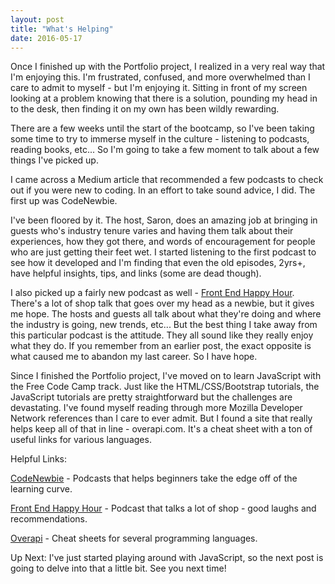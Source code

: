 ```yaml
---
layout: post
title: "What's Helping"
date: 2016-05-17
---
```


Once I finished up with the Portfolio project, I realized in a very real way that I'm enjoying this. I'm frustrated, confused, and more overwhelmed  than I care to admit to myself - but I'm enjoying it. Sitting in front of my screen looking at a problem knowing that there is a solution, pounding my head in to the desk, then finding it on my own has been wildly rewarding.

There are a few weeks until the start of the bootcamp, so I've been taking some time to try to immerse myself in the culture - listening to podcasts, reading books, etc...  So I'm going to take a few moment to talk about a few things I've picked up.

I came across a Medium article that recommended a few podcasts to check out if you were new to coding. In an effort to take sound advice, I did. The first up was CodeNewbie.

I've been floored by it. The host, Saron, does an amazing job at bringing in guests who's industry tenure varies and having them talk about their experiences, how they got there, and words of encouragement for people who are just getting their feet wet. I started listening to the first podcast to see how it developed and I'm finding that even the old episodes, 2yrs+, have helpful insights, tips, and links (some are dead though).

I also picked up a fairly new podcast as well - <a href="http://www.frontendhappyhour.com" target="_blank">Front End Happy Hour</a>. There's a lot of shop talk that goes over my head as a newbie, but it gives me hope. The hosts and guests all talk about what they're doing and where the industry is going, new trends, etc... But the best thing I take away from this particular podcast is the attitude. They all sound like they really enjoy what they do. If you remember from an earlier post, the exact opposite is what caused me to abandon my last career. So I have hope.

Since I finished the Portfolio project, I've moved on to learn JavaScript with the Free Code Camp track. Just like the HTML/CSS/Bootstrap tutorials, the JavaScript tutorials are pretty straightforward but the challenges are devastating. I've found myself reading through more Mozilla Developer Network references than I care to ever admit. But I found a site that really helps keep all of that in line - overapi.com. It's a cheat sheet with a ton of useful links for various languages.

Helpful Links:

<a href="http://www.codenewbie.org" target="_blank">CodeNewbie</a> - Podcasts that helps beginners take the edge off of the learning curve.

<a href="http://www.frontendhappyhour.com" target="_blank">Front End Happy Hour</a> - Podcast that talks a lot of shop - good laughs and recommendations.

<a href="http://overapi.com/" target="_blank">Overapi</a> - Cheat sheets for several programming languages.



Up Next: I've just started playing around with JavaScript, so the next post is going to delve into that a little bit. See you next time!
